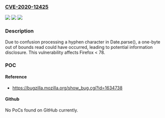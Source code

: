 ### [CVE-2020-12425](https://cve.mitre.org/cgi-bin/cvename.cgi?name=CVE-2020-12425)
![](https://img.shields.io/static/v1?label=Product&message=Firefox&color=blue)
![](https://img.shields.io/static/v1?label=Version&message=%3C%2078%20&color=brighgreen)
![](https://img.shields.io/static/v1?label=Vulnerability&message=Out%20of%20bound%20read%20in%20Date.parse()&color=brighgreen)

### Description

Due to confusion processing a hyphen character in Date.parse(), a one-byte out of bounds read could have occurred, leading to potential information disclosure. This vulnerability affects Firefox < 78.

### POC

#### Reference
- https://bugzilla.mozilla.org/show_bug.cgi?id=1634738

#### Github
No PoCs found on GitHub currently.

